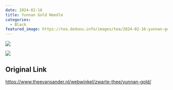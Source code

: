 ```yaml
---
date: 2024-02-16
title: Yunnan Gold Needle
categories:
  - Black
featured_image: https://tea.dedunu.info/images/tea/2024-02-16-yunnan-gold-needle-1.jpg
---
```


![](https://tea.dedunu.info/images/tea/2024-02-16-yunnan-gold-needle-2.jpg)

![](https://tea.dedunu.info/images/tea/2024-02-16-yunnan-gold-needle-3.jpg)

## Original Link

<https://www.theevansander.nl/webwinkel/zwarte-thee/yunnan-gold/>
